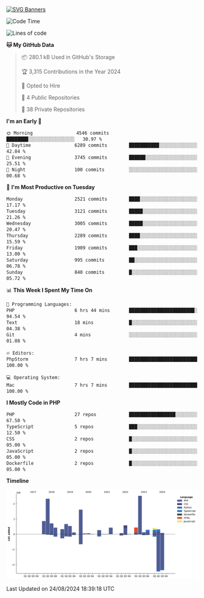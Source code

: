 [![SVG Banners](https://svg-banners.vercel.app/api?type=glitch&text1=Gere_Lajos%F0%9F%92%BB&width=800&height=400)](https://github.com/Akshay090/svg-banners)

<!--START_SECTION:waka-->
![Code Time](http://img.shields.io/badge/Code%20Time-1%2C834%20hrs%2059%20mins-blue)

![Lines of code](https://img.shields.io/badge/From%20Hello%20World%20I%27ve%20Written-13.1%20million%20lines%20of%20code-blue)

**🐱 My GitHub Data** 

> 📦 280.1 kB Used in GitHub's Storage 
 > 
> 🏆 3,315 Contributions in the Year 2024
 > 
> 💼 Opted to Hire
 > 
> 📜 4 Public Repositories 
 > 
> 🔑 38 Private Repositories 
 > 
**I'm an Early 🐤** 

```text
🌞 Morning                4546 commits        ████████░░░░░░░░░░░░░░░░░   30.97 % 
🌆 Daytime                6289 commits        ███████████░░░░░░░░░░░░░░   42.84 % 
🌃 Evening                3745 commits        ██████░░░░░░░░░░░░░░░░░░░   25.51 % 
🌙 Night                  100 commits         ░░░░░░░░░░░░░░░░░░░░░░░░░   00.68 % 
```
📅 **I'm Most Productive on Tuesday** 

```text
Monday                   2521 commits        ████░░░░░░░░░░░░░░░░░░░░░   17.17 % 
Tuesday                  3121 commits        █████░░░░░░░░░░░░░░░░░░░░   21.26 % 
Wednesday                3005 commits        █████░░░░░░░░░░░░░░░░░░░░   20.47 % 
Thursday                 2289 commits        ████░░░░░░░░░░░░░░░░░░░░░   15.59 % 
Friday                   1909 commits        ███░░░░░░░░░░░░░░░░░░░░░░   13.00 % 
Saturday                 995 commits         ██░░░░░░░░░░░░░░░░░░░░░░░   06.78 % 
Sunday                   840 commits         █░░░░░░░░░░░░░░░░░░░░░░░░   05.72 % 
```


📊 **This Week I Spent My Time On** 

```text
💬 Programming Languages: 
PHP                      6 hrs 44 mins       ████████████████████████░   94.54 % 
Text                     18 mins             █░░░░░░░░░░░░░░░░░░░░░░░░   04.38 % 
Git                      4 mins              ░░░░░░░░░░░░░░░░░░░░░░░░░   01.08 % 

🔥 Editors: 
PhpStorm                 7 hrs 7 mins        █████████████████████████   100.00 % 

💻 Operating System: 
Mac                      7 hrs 7 mins        █████████████████████████   100.00 % 
```

**I Mostly Code in PHP** 

```text
PHP                      27 repos            █████████████████░░░░░░░░   67.50 % 
TypeScript               5 repos             ███░░░░░░░░░░░░░░░░░░░░░░   12.50 % 
CSS                      2 repos             █░░░░░░░░░░░░░░░░░░░░░░░░   05.00 % 
JavaScript               2 repos             █░░░░░░░░░░░░░░░░░░░░░░░░   05.00 % 
Dockerfile               2 repos             █░░░░░░░░░░░░░░░░░░░░░░░░   05.00 % 
```



**Timeline**

![Lines of Code chart](https://raw.githubusercontent.com/gere-lajos/gere-lajos/main/assets/bar_graph.png)


 Last Updated on 24/08/2024 18:39:18 UTC
<!--END_SECTION:waka-->
